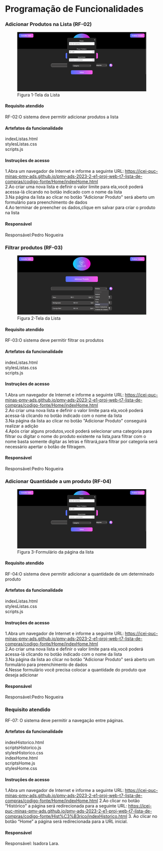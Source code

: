 # Programação de Funcionalidades

### Adicionar Produtos na Lista (RF-02)

<figure> 
  <img src="/documentos/img/funcAdd.png"
    <figcaption>Figura 1-Tela da Lista</figcaption>
</figure> 


#### Requisito atendido

RF-02:O sistema deve permitir adicionar produtos a lista


#### Artefatos da funcionalidade

indexListas.html<br/>
stylesListas.css<br/>
scripts.js<br/>


#### Instruções de acesso

1.Abra um navegador de Internet e informe a seguinte URL: https://icei-puc-minas-pmv-ads.github.io/pmv-ads-2023-2-e1-proj-web-t7-lista-de-compras/codigo-fonte/Home/indexHome.html<br/>
2.Ao criar uma nova lista e definir o valor limite para ela,você poderá acessa-lá clicando no botão indicado com o nome da lista<br/>
3.Na página da lista ao clicar no botão "Adicionar Produto" será aberto um formulário para preenchimento de dados<br/>
4.Ao terminar de preencher os dados,clique em salvar para criar o produto na lista<br/>

#### Responsável

 Responsável:Pedro Nogueira


### Filtrar produtos (RF-03)

<figure> 
  <img src="/documentos/img/funcFiltro.png"
    <figcaption>Figura 2-Tela da Lista</figcaption>
</figure> 


#### Requisito atendido

RF-03:O sistema deve permitir filtrar os produtos


#### Artefatos da funcionalidade

indexListas.html<br/>
stylesListas.css<br/>
scripts.js<br/>


#### Instruções de acesso

1.Abra um navegador de Internet e informe a seguinte URL: https://icei-puc-minas-pmv-ads.github.io/pmv-ads-2023-2-e1-proj-web-t7-lista-de-compras/codigo-fonte/Home/indexHome.html <br/>
2.Ao criar uma nova lista e definir o valor limite para ela,você poderá acessa-lá clicando no botão indicado com o nome da lista<br/>
3.Na página da lista ao clicar no botão "Adicionar Produto" conseguirá realizar a adição<br/>
4.Após criar alguns produtos,você poderá selecionar uma categoria para filtrar ou digitar o nome do produto existente na lista,para filtrar com o nome basta somente digitar as letras e filtrará,para filtrar por categoria será necessário apertar o botão de filtragem.<br/>

#### Responsável

 Responsável:Pedro Nogueira


 ### Adicionar Quantidade a um produto (RF-04)

<figure> 
  <img src="/documentos/img/funcAdd.png"
    <figcaption>Figura 3-Formulário da página da lista</figcaption>
</figure> 


#### Requisito atendido

RF-04:O sistema deve permitir adicionar a quantidade de um determinado produto


#### Artefatos da funcionalidade

indexListas.html<br/>
stylesListas.css<br/>
scripts.js<br/>


#### Instruções de acesso

1.Abra um navegador de Internet e informe a seguinte URL: https://icei-puc-minas-pmv-ads.github.io/pmv-ads-2023-2-e1-proj-web-t7-lista-de-compras/codigo-fonte/Home/indexHome.html<br/> 
2.Ao criar uma nova lista e definir o valor limite para ela,você poderá acessa-lá clicando no botão indicado com o nome da lista<br/>
3.Na página da lista ao clicar no botão "Adicionar Produto" será aberto um formulário para preenchimento de dados<br/>
4.Nesse formulário você precisa colocar a quantidade do produto que deseja adicionar<br/>

#### Responsável

 Responsável:Pedro Nogueira
 

 ### Requisito atendido
 
RF-07: O sistema deve permitir a navegação entre páginas.


#### Artefatos da funcionalidade

indexHistorico.html<br/>
scriptsHistorico.js<br/>
stylesHistorico.css<br/>
indexHome.html<br/>
scriptsHome.js<br/>
stylesHome.css<br/>


#### Instruções de acesso

1.Abra um navegador de Internet e informe a seguinte URL: https://icei-puc-minas-pmv-ads.github.io/pmv-ads-2023-2-e1-proj-web-t7-lista-de-compras/codigo-fonte/Home/indexHome.html
2.Ao clicar no botão “Histórico" a página será redirecionada para a seguinte URL: https://icei-puc-minas-pmv-ads.github.io/pmv-ads-2023-2-e1-proj-web-t7-lista-de-compras/codigo-fonte/Hist%C3%B3rico/indexHistorico.html
3. Ao clicar no botão “Home” a página será redirecionada para a URL inicial.


#### Responsável

 Responsável: Isadora Lara.
